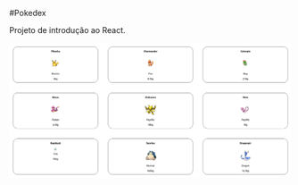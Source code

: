#Pokedex

Projeto de introdução ao React.

<img src="Screenshot from 2022-01-27 10-45-06.png" alt="img-pokedex"/>
